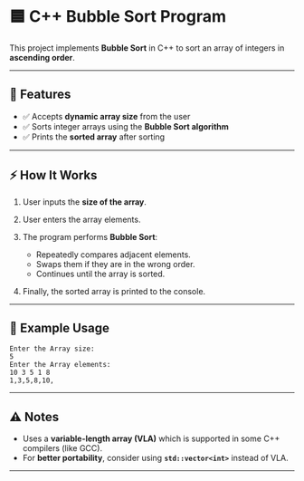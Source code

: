 
# 🟦 C++ Bubble Sort Program

This project implements **Bubble Sort** in C++ to sort an array of integers in **ascending order**.

---

## 📝 Features

* ✅ Accepts **dynamic array size** from the user
* ✅ Sorts integer arrays using the **Bubble Sort algorithm**
* ✅ Prints the **sorted array** after sorting

---

## ⚡ How It Works

1. User inputs the **size of the array**.
2. User enters the array elements.
3. The program performs **Bubble Sort**:

   * Repeatedly compares adjacent elements.
   * Swaps them if they are in the wrong order.
   * Continues until the array is sorted.
4. Finally, the sorted array is printed to the console.

---

## 🔧 Example Usage

```
Enter the Array size:
5
Enter the Array elements:
10 3 5 1 8
1,3,5,8,10,
```

---

## ⚠️ Notes

* Uses a **variable-length array (VLA)** which is supported in some C++ compilers (like GCC).
* For **better portability**, consider using **`std::vector<int>`** instead of VLA.

---
